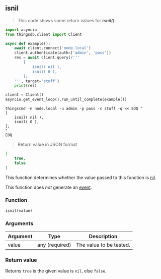 ## isnil

> This code shows some return values for ***isnil()***:

```python
import asyncio
from thingsdb.client import Client

async def example():
    await client.connect('node.local')
    client.authenticate(auth=['admin', 'pass'])
    res = await client.query(r'''
        [
            isnil( nil ),
            isnil( 0 ),
        ];
    ''', target='stuff')
    print(res)

client = Client()
asyncio.get_event_loop().run_until_complete(example())
```

```shell
thingscmd -n node.local -u admin -p pass -c stuff -q << EOQ "
[
    isnil( nil ),
    isnil( 0 ),
];
"
EOQ
```

> Return value in JSON format

```json
[
    true,
    false
]
```

This function determines whether the value passed to this function is [nil](#nil).

This function does *not* generate an [event](#events).

### Function
`isnil(value)`

### Arguments
Argument | Type | Description
-------- | ---- | -----------
value | any (required) | The value to be tested.

### Return value
Returns `true` is the given value is `nil`, else `false`.
